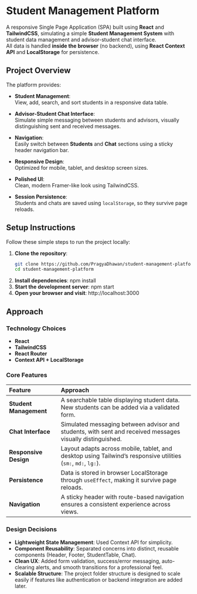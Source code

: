 # Student Management Platform

A responsive Single Page Application (SPA) built using **React** and **TailwindCSS**, simulating a simple **Student Management System** with student data management and advisor-student chat interface.  
All data is handled **inside the browser** (no backend), using **React Context API** and **LocalStorage** for persistence.


## Project Overview

The platform provides:

- **Student Management**:  
  View, add, search, and sort students in a responsive data table.
  
- **Advisor-Student Chat Interface**:  
  Simulate simple messaging between students and advisors, visually distinguishing sent and received messages.

- **Navigation**:  
  Easily switch between **Students** and **Chat** sections using a sticky header navigation bar.

- **Responsive Design**:  
  Optimized for mobile, tablet, and desktop screen sizes.

- **Polished UI**:  
  Clean, modern Framer-like look using TailwindCSS.

- **Session Persistence**:  
  Students and chats are saved using `localStorage`, so they survive page reloads.


## Setup Instructions

Follow these simple steps to run the project locally:

1. **Clone the repository**:
   ```bash
   git clone https://github.com/PragyaDhawan/student-management-platform.git
   cd student-management-platform
2. **Install dependencies**:
    npm install
3. **Start the development server**:
    npm start
4. **Open your browser and visit**:
    http://localhost:3000

## Approach

### Technology Choices

- **React**
- **TailwindCSS**
- **React Router**
- **Context API + LocalStorage**


### Core Features

| Feature | Approach |
|:---|:---|
| **Student Management** | A searchable table displaying student data. New students can be added via a validated form. |
| **Chat Interface** | Simulated messaging between advisor and students, with sent and received messages visually distinguished. |
| **Responsive Design** | Layout adapts across mobile, tablet, and desktop using Tailwind’s responsive utilities (`sm:`, `md:`, `lg:`). |
| **Persistence** | Data is stored in browser LocalStorage through `useEffect`, making it survive page reloads. |
| **Navigation** | A sticky header with route-based navigation ensures a consistent experience across views. |


### Design Decisions

- **Lightweight State Management**: Used Context API for simplicity.
- **Component Reusability**: Separated concerns into distinct, reusable components (Header, Footer, StudentTable, Chat).
- **Clean UX**: Added form validation, success/error messaging, auto-clearing alerts, and smooth transitions for a professional feel.
- **Scalable Structure**: The project folder structure is designed to scale easily if features like authentication or backend integration are added later.